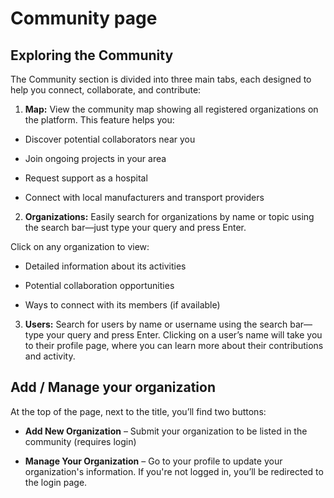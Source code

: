 # Community page

## Exploring the Community

The Community section is divided into three main tabs, each designed to help you connect, collaborate, and contribute:

1. **Map:**
   View the community map showing all registered organizations on the platform.
   This feature helps you:

- Discover potential collaborators near you

- Join ongoing projects in your area

- Request support as a hospital

- Connect with local manufacturers and transport providers

2. **Organizations:**
   Easily search for organizations by name or topic using the search bar—just type your query and press Enter.

Click on any organization to view:

- Detailed information about its activities

- Potential collaboration opportunities

- Ways to connect with its members (if available)

3. **Users:**
   Search for users by name or username using the search bar—type your query and press Enter.
   Clicking on a user’s name will take you to their profile page, where you can learn more about their contributions and activity.

## Add / Manage your organization

At the top of the page, next to the title, you’ll find two buttons:

- **Add New Organization** – Submit your organization to be listed in the community (requires login)

- **Manage Your Organization** – Go to your profile to update your organization's information. If you're not logged in, you’ll be redirected to the login page.
